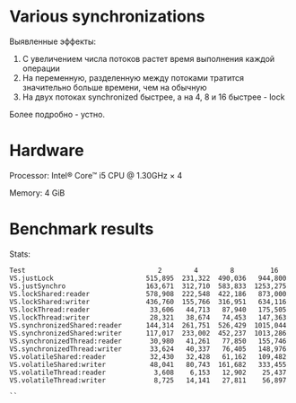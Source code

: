 Various synchronizations
=============
Выявленные эффекты:
1. С увеличением числа потоков растет время выполнения каждой операции
2. На переменную, разделенную между потоками тратится значительно больше времени, чем
на обычную
3. На двух потоках synchronized быстрее, а на 4, 8 и 16 быстрее - lock

Более подробно - устно.

Hardware
========
Processor: Intel® Core™ i5 CPU @ 1.30GHz × 4

Memory: 4 GiB

Benchmark results
=================

Stats:
```
Test                                 2        4        8         16
VS.justLock                       515,895  231,322  490,036   944,800
VS.justSynchro                    163,671  312,710  583,833  1253,275
VS.lockShared:reader              578,908  222,548  422,186   873,000
VS.lockShared:writer              436,760  155,766  316,951   634,116
VS.lockThread:reader               33,606   44,713   87,940   175,505
VS.lockThread:writer               28,321   38,674   74,453   147,363
VS.synchronizedShared:reader      144,314  261,751  526,429  1015,044
VS.synchronizedShared:writer      117,017  233,002  452,237  1013,286
VS.synchronizedThread:reader       30,980   41,261   77,850   155,746
VS.synchronizedThread:writer       33,624   40,337   76,405   148,976
VS.volatileShared:reader           32,430   32,428   61,162   109,482
VS.volatileShared:writer           48,041   80,743  161,682   333,455
VS.volatileThread:reader            3,608    6,153   12,902    25,437
VS.volatileThread:writer            8,725   14,141   27,811    56,897

``